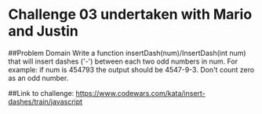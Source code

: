 # Challenge 03 undertaken with Mario and Justin

##Problem Domain
Write a function insertDash(num)/InsertDash(int num) that will insert dashes ('-') between each two odd numbers in num. For example: if num is 454793 the output should be 4547-9-3. Don't count zero as an odd number.

##Link to challenge:
https://www.codewars.com/kata/insert-dashes/train/javascript